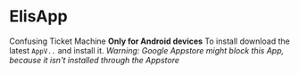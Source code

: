 # ElisApp
 Confusing Ticket Machine
 **Only for Android devices**
 To install download the latest `AppV..` and install it.
 *Warning: Google Appstore might block this App, because it isn't installed through the Appstore*